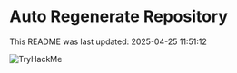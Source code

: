 # Auto Regenerate Repository

This README was last updated: 2025-04-25 11:51:12

 ![TryHackMe](https://tryhackme.com/badge/533634)